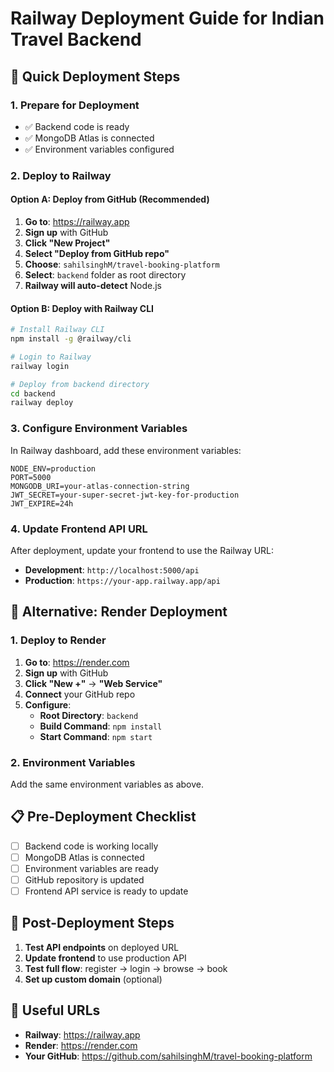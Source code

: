 # Railway Deployment Guide for Indian Travel Backend

## 🚀 Quick Deployment Steps

### 1. Prepare for Deployment
- ✅ Backend code is ready
- ✅ MongoDB Atlas is connected
- ✅ Environment variables configured

### 2. Deploy to Railway

#### Option A: Deploy from GitHub (Recommended)
1. **Go to**: https://railway.app
2. **Sign up** with GitHub
3. **Click "New Project"**
4. **Select "Deploy from GitHub repo"**
5. **Choose**: `sahilsinghM/travel-booking-platform`
6. **Select**: `backend` folder as root directory
7. **Railway will auto-detect** Node.js

#### Option B: Deploy with Railway CLI
```bash
# Install Railway CLI
npm install -g @railway/cli

# Login to Railway
railway login

# Deploy from backend directory
cd backend
railway deploy
```

### 3. Configure Environment Variables

In Railway dashboard, add these environment variables:

```
NODE_ENV=production
PORT=5000
MONGODB_URI=your-atlas-connection-string
JWT_SECRET=your-super-secret-jwt-key-for-production
JWT_EXPIRE=24h
```

### 4. Update Frontend API URL

After deployment, update your frontend to use the Railway URL:
- **Development**: `http://localhost:5000/api`
- **Production**: `https://your-app.railway.app/api`

## 🔧 Alternative: Render Deployment

### 1. Deploy to Render
1. **Go to**: https://render.com
2. **Sign up** with GitHub
3. **Click "New +"** → **"Web Service"**
4. **Connect** your GitHub repo
5. **Configure**:
   - **Root Directory**: `backend`
   - **Build Command**: `npm install`
   - **Start Command**: `npm start`

### 2. Environment Variables
Add the same environment variables as above.

## 📋 Pre-Deployment Checklist

- [ ] Backend code is working locally
- [ ] MongoDB Atlas is connected
- [ ] Environment variables are ready
- [ ] GitHub repository is updated
- [ ] Frontend API service is ready to update

## 🎯 Post-Deployment Steps

1. **Test API endpoints** on deployed URL
2. **Update frontend** to use production API
3. **Test full flow**: register → login → browse → book
4. **Set up custom domain** (optional)

## 🔗 Useful URLs

- **Railway**: https://railway.app
- **Render**: https://render.com
- **Your GitHub**: https://github.com/sahilsinghM/travel-booking-platform
